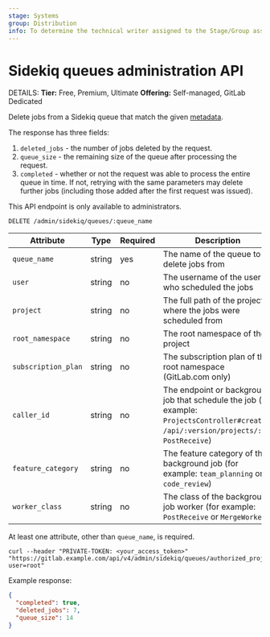 ```yaml
---
stage: Systems
group: Distribution
info: To determine the technical writer assigned to the Stage/Group associated with this page, see https://handbook.gitlab.com/handbook/product/ux/technical-writing/#assignments
---
```


# Sidekiq queues administration API

DETAILS:
**Tier:** Free, Premium, Ultimate
**Offering:** Self-managed, GitLab Dedicated

Delete jobs from a Sidekiq queue that match the given
[metadata](../development/logging.md#logging-context-metadata-through-rails-or-grape-requests).

The response has three fields:

1. `deleted_jobs` - the number of jobs deleted by the request.
1. `queue_size` - the remaining size of the queue after processing the
   request.
1. `completed` - whether or not the request was able to process the
   entire queue in time. If not, retrying with the same parameters may
   delete further jobs (including those added after the first request
   was issued).

This API endpoint is only available to administrators.

```plaintext
DELETE /admin/sidekiq/queues/:queue_name
```

| Attribute           | Type   | Required | Description                                                                                                                                  |
|---------------------|--------|----------|----------------------------------------------------------------------------------------------------------------------------------------------|
| `queue_name`        | string | yes      | The name of the queue to delete jobs from                                                                                                    |
| `user`              | string | no       | The username of the user who scheduled the jobs                                                                                              |
| `project`           | string | no       | The full path of the project where the jobs were scheduled from                                                                              |
| `root_namespace`    | string | no       | The root namespace of the project                                                                                                            |
| `subscription_plan` | string | no       | The subscription plan of the root namespace (GitLab.com only)                                                                                |
| `caller_id`         | string | no       | The endpoint or background job that schedule the job (for example: `ProjectsController#create`, `/api/:version/projects/:id`, `PostReceive`) |
| `feature_category`  | string | no       | The feature category of the background job (for example: `team_planning` or `code_review`)                                                  |
| `worker_class`      | string | no       | The class of the background job worker (for example: `PostReceive` or `MergeWorker`)                                                         |

At least one attribute, other than `queue_name`, is required.

```shell
curl --header "PRIVATE-TOKEN: <your_access_token>" "https://gitlab.example.com/api/v4/admin/sidekiq/queues/authorized_projects?user=root"
```

Example response:

```json
{
  "completed": true,
  "deleted_jobs": 7,
  "queue_size": 14
}
```
